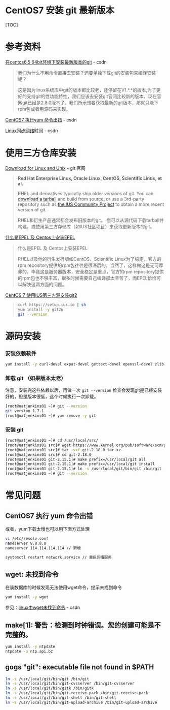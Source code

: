 # CentOS7 安装 git 最新版本

[TOC]

# 参考资料

[在centos6.5 64bit环境下安装最新版本的git](https://blog.csdn.net/ronnyjiang/article/details/51222573) - csdn

> 我们为什么不用命令直接去安装？还要单独下载git的安装包来编译安装呢？
>
> 这是因为linux系统库中git的版本都比较老，还停留在V1.*.*的版本,为了更好的支持git的性功能特性，我们应该去安装git官网比较新的版本，现在官网git已经是2.8.0版本了。我们所示想要获取最新的git版本，那就只能下rpm包或者用源码来实现。

[CentOS7 执行yum 命令出错](https://blog.csdn.net/zhousenshan/article/details/53140979) - csdn

[Linux同步网络时间](https://blog.csdn.net/weiyuefei/article/details/71514133) - csdn

# 使用三方仓库安装

[Download for Linux and Unix](https://git-scm.com/download/linux) - git 官网

> **Red Hat Enterprise Linux, Oracle Linux, CentOS, Scientific Linux, et al.**
>
> RHEL and derivatives typically ship older versions of git. You can [download a tarball](https://www.kernel.org/pub/software/scm/git/) and build from source, or use a 3rd-party repository such as [the IUS Community Project](https://ius.io/) to obtain a more recent version of git.
>
> RHEL和衍生产品通常都会发布旧版本的git。 您可以从源代码下载tarball并构建，或使用第三方存储库（如IUS社区项目）来获取更新版本的git。

[什么是EPEL 及 Centos上安装EPEL](https://www.cnblogs.com/gaoyuechen/p/7683471.html)

> 什么是EPEL 及 Centos上安装EPEL
>
> RHEL以及他的衍生发行版如CentOS、Scientific Linux为了稳定，官方的rpm repository提供的rpm包往往是很滞后的，当然了，这样做这是无可厚非的，毕竟这是服务器版本，安全稳定是重点，官方的rpm repository提供的rpm包也不够丰富，很多时候需要自己编译那太辛苦了，而EPEL恰恰可以解决这两方面的问题。

[CentOS 7 使用IUS第三方源安装git2](https://blog.csdn.net/MaxWoods/article/details/89401889)

> ```sh
> curl https://setup.ius.io | sh
> yum install -y git2u
> git --version
> ```

# 源码安装

### 安装依赖软件

```sh
yum install -y curl-devel expat-devel gettext-devel openssl-devel zlib-devel asciidoc gcc perl-ExtUtils-MakeMaker
```

### 卸载 git （如果版本太老）

注意，安装完这些依赖以后，再做一次  `git --version` 检查会发现git是已经安装好的，但是版本很低，这个时候执行一次卸载。

```sh
[root@uatjenkins01 ~]# git --version
git version 1.7.1
[root@uatjenkins01 ~]# yum remove -y git
```

### 安装 git

```sh
[root@uatjenkins01 ~]# cd /usr/local/src/
[root@uatjenkins01 src]# wget https://www.kernel.org/pub/software/scm/git/git-2.18.0.tar.xz
[root@uatjenkins01 src]# tar -vxf git-2.18.0.tar.xz
[root@uatjenkins01 src]# cd git-2.18.0
[root@uatjenkins01 git-2.15.1]# make prefix=/usr/local/git all
[root@uatjenkins01 git-2.15.1]# make prefix=/usr/local/git install
[root@uatjenkins01 git-2.15.1]# ln -s /usr/local/git/bin/git /bin/git
[root@uatjenkins01 ~]# git --version
```

# 常见问题

## CentOS7 执行 yum 命令出错

或者，yum下载太慢也可以用下面方式处理

```sh
vi /etc/resolv.conf
nameserver 8.8.8.8
nameserver 114.114.114.114 // 新增

systemctl restart network.service // 重启网络服务
```

## wget: 未找到命令

在装数据库的时候发现无法使用wget命令，提示未找到命令

```sh
yum install -y wget
```

参见：[linux中wget未找到命令](https://blog.csdn.net/djj_alice/article/details/80407769) - csdn

## make[1]: 警告：检测到时钟错误。您的创建可能是不完整的。

```sh
yum install -y ntpdate
ntpdate -u ntp.api.bz
```

## gogs "git": executable file not found in $PATH

```sh
ln -s /usr/local/git/bin/git /bin/git
ln -s /usr/local/git/bin/git-cvsserver /bin/git-cvsserver
ln -s /usr/local/git/bin/gitk /bin/gitk
ln -s /usr/local/git/bin/git-receive-pack /bin/git-receive-pack
ln -s /usr/local/git/bin/git-shell /bin/git-shell
ln -s /usr/local/git/bin/git-upload-archive /bin/git-upload-archive
```